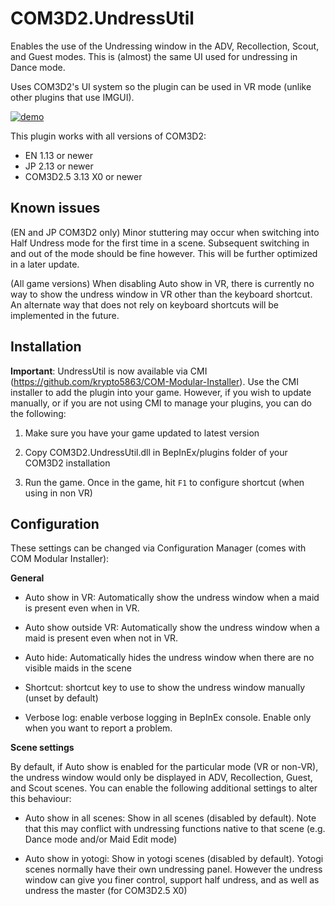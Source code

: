 
# COM3D2.UndressUtil

Enables the use of the Undressing window in the ADV, Recollection, Scout, and Guest modes. This is (almost) the same UI used for undressing in Dance mode.

Uses COM3D2's UI system so the plugin can be used in VR mode (unlike other plugins that use IMGUI).

[![demo](https://i.gyazo.com/dea45d459e4cd24c11dda277db056d24.png)](https://i.gyazo.com/e72ee1a75a3486af8181aa3c9914d719.mp4)

This plugin works with all versions of COM3D2:

- EN 1.13 or newer
- JP 2.13 or newer
- COM3D2.5 3.13 X0 or newer

## Known issues

(EN and JP COM3D2 only) Minor stuttering may occur when switching into Half Undress mode for the first time in a scene. Subsequent switching in and out of the mode should be fine however. This will be further optimized in a later update.

(All game versions) When disabling Auto show in VR, there is currently no way to show the undress window in VR other than the keyboard shortcut. An alternate way that does not rely on keyboard shortcuts will be implemented in the future.

## Installation

**Important**: UndressUtil is now available via CMI (https://github.com/krypto5863/COM-Modular-Installer). Use the CMI installer to add the plugin into your game. However, if you wish to update manually, or if you are not using CMI to manage your plugins, you can do the following:

1. Make sure you have your game updated to latest version

2. Copy COM3D2.UndressUtil.dll in BepInEx/plugins folder of your COM3D2 installation

3. Run the game. Once in the game, hit `F1` to configure shortcut (when using in non VR)


## Configuration

These settings can be changed via Configuration Manager (comes with COM Modular Installer):

**General**

- Auto show in VR: Automatically show the undress window when a maid is present even when in VR.

- Auto show outside VR: Automatically show the undress window when a maid is present even when not in VR.

- Auto hide: Automatically hides the undress window when there are no visible maids in the scene

- Shortcut: shortcut key to use to show the undress window manually (unset by default)

- Verbose log: enable verbose logging in BepInEx console. Enable only when you want to report a problem.

**Scene settings**

By default, if Auto show is enabled for the particular mode (VR or non-VR), the undress window would only be displayed in ADV, Recollection, Guest, and Scout scenes. You can enable the following additional settings to alter this behaviour:

- Auto show in all scenes: Show in all scenes (disabled by default). Note that this may conflict with undressing functions native to that scene (e.g. Dance mode and/or Maid Edit mode)

- Auto show in yotogi: Show in yotogi scenes (disabled by default). Yotogi scenes normally have their own undressing panel. However the undress window can give you finer control, support half undress, and as well as undress the master (for COM3D2.5 X0)

